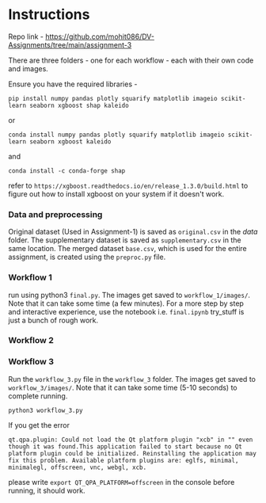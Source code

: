 # Instructions

Repo link - https://github.com/mohit086/DV-Assignments/tree/main/assignment-3

There are three folders - one for each workflow - each with their own code and images.

Ensure you have the required libraries -

```
pip install numpy pandas plotly squarify matplotlib imageio scikit-learn seaborn xgboost shap kaleido
```

or 

```
conda install numpy pandas plotly squarify matplotlib imageio scikit-learn seaborn xgboost kaleido
```
and 
```
conda install -c conda-forge shap
```
refer to `https://xgboost.readthedocs.io/en/release_1.3.0/build.html` to figure out how to install xgboost on your system if it doesn't work.


### Data and preprocessing
Original dataset (Used in Assignment-1) is saved as ```original.csv``` in the _data_ folder. The supplementary dataset is saved as ```supplementary.csv``` in the same location. The merged dataset ```base.csv```, which is used for the entire assignment, is created using the ```preproc.py``` file.

### Workflow 1
run using python3 `final.py`. The images get saved to ```workflow_1/images/```. Note that it can take some time (a few minutes).
For a more step by step and interactive experience, use the notebook i.e. `final.ipynb`
try_stuff is just a bunch of rough work.

### Workflow 2

### Workflow 3

Run the ```workflow_3.py``` file in the ```workflow_3``` folder. The images get saved to ```workflow_3/images/```. Note that it can take some time (5-10 seconds) to complete running.

```
python3 workflow_3.py
```

If you get the error

```qt.qpa.plugin: Could not load the Qt platform plugin "xcb" in "" even though it was found.This application failed to start because no Qt platform plugin could be initialized. Reinstalling the application may fix this problem. Available platform plugins are: eglfs, minimal, minimalegl, offscreen, vnc, webgl, xcb.```

please write ```export QT_QPA_PLATFORM=offscreen``` in the console before running, it should work.
